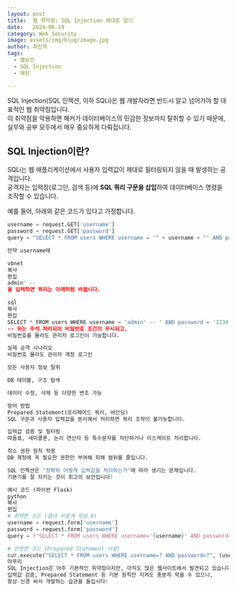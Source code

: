 ```yaml
---
layout: post
title:  웹 취약점: SQL Injection 제대로 알기
date:   2024-06-19
category: Web Security
image: assets/img/blog/image.jpg
author: 최진혁
tags:
  - 웹보안
  - SQL Injection
  - 해킹

---
```


SQL Injection(SQL 인젝션, 이하 SQLi)은 웹 개발자라면 반드시 알고 넘어가야 할 대표적인 웹 취약점입니다.  
이 취약점을 악용하면 해커가 데이터베이스의 민감한 정보까지 탈취할 수 있기 때문에, 실무와 공부 모두에서 매우 중요하게 다뤄집니다.



## SQL Injection이란?

SQLi는 웹 애플리케이션에서 사용자 입력값이 제대로 필터링되지 않을 때 발생하는 공격입니다.  
공격자는 입력창(로그인, 검색 등)에 **SQL 쿼리 구문을 삽입**하여 데이터베이스 명령을 조작할 수 있습니다.

예를 들어, 아래와 같은 코드가 있다고 가정합니다.

```python
username = request.GET['username']
password = request.GET['password']
query = "SELECT * FROM users WHERE username = '" + username + "' AND password = '" + password + "'"

만약 username에

vbnet
복사
편집
admin' -- 
을 입력하면 쿼리는 아래처럼 바뀝니다.

sql
복사
편집
SELECT * FROM users WHERE username = 'admin' -- ' AND password = '1234'
-- 뒤는 주석 처리되어 비밀번호 조건이 무시되고,
비밀번호를 몰라도 관리자 로그인이 가능합니다.

실제 공격 시나리오
비밀번호 몰라도 관리자 계정 로그인

모든 사용자 정보 탈취

DB 테이블, 구조 탐색

데이터 수정, 삭제 등 다양한 변조 가능

방어 방법
Prepared Statement(프리페어드 쿼리, 바인딩)
SQL 구문과 사용자 입력값을 분리해서 처리하면 쿼리 조작이 불가능합니다.

입력값 검증 및 필터링
따옴표, 세미콜론, 논리 연산자 등 특수문자를 차단하거나 이스케이프 처리합니다.

최소 권한 원칙 적용
DB 계정에 꼭 필요한 권한만 부여해 피해 범위를 줄입니다.

SQL 인젝션은 "정확히 어떻게 입력값을 처리하는가"에 따라 생기는 문제입니다.
기본기를 잘 지키는 것이 최고의 보안입니다!

예시 코드 (파이썬 Flask)
python
복사
편집
# 취약한 코드 (절대 이렇게 작성 X)
username = request.form['username']
password = request.form['password']
query = f"SELECT * FROM users WHERE username='{username}' AND password='{password}'"

# 안전한 코드 (Prepared Statement 사용)
cur.execute("SELECT * FROM users WHERE username=? AND password=?", (username, password))
마무리
SQL Injection은 아주 기본적인 취약점이지만, 아직도 많은 웹사이트에서 발견되고 있습니다.
입력값 검증, Prepared Statement 등 기본 원칙만 지켜도 충분히 막을 수 있으니,
항상 신경 써서 개발하는 습관을 들입시다!